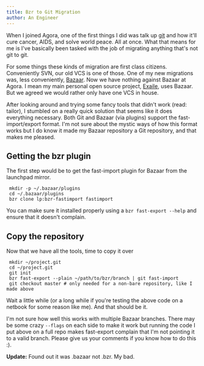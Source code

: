 ```yaml
---
title: Bzr to Git Migration
author: An Engineer
---
```

When I joined Agora, one of the first things I did was talk up [git](http://git-scm.com) and how it'll cure cancer, AIDS, and solve world peace. All at once. What that means for me is I've basically been tasked with the job of migrating anything that's not git to git.

 For some things these kinds of migration are first class citizens. Conveniently SVN, our old VCS is one of those. One of my new migrations was, less conveniently, [Bazaar](http://bazaar.canonical.com/). Now we have nothing against Bazaar at Agora. I mean my main personal open source project, [Exaile](http://exaile.org/), uses Bazaar. But we agreed we would rather only have one VCS in house.

 After looking around and trying some fancy tools that didn't work (read: tailor), I stumbled on a really quick solution that seems like it does everything necessary. Both Git and Bazaar (via plugins) support the fast-import/export format. I'm not sure about the mystic ways of how this format works but I do know it made my Bazaar repository a Git repository, and that makes me pleased.

## Getting the bzr plugin
The first step would be to get the fast-import plugin for Bazaar from the launchpad mirror.
```
 mkdir -p ~/.bazaar/plugins
 cd ~/.bazaar/plugins
 bzr clone lp:bzr-fastimport fastimport
```
 You can make sure it installed properly using a `bzr fast-export --help` and ensure that it doesn't complain.
## Copy the repository
Now that we have all the tools, time to copy it over
```
 mkdir ~/project.git
 cd ~/project.git
 git init
 bzr fast-export --plain ~/path/to/bzr/branch | git fast-import
 git checkout master # only needed for a non-bare repository, like I made above
```

 Wait a little while (or a long while if you're testing the above code on a netbook for some reason like me). And that should be it.

 I'm not sure how well this works with multiple Bazaar branches. There may be some crazy `--flags` on each side to make it work but running the code I put above on a full repo makes fast-export complain that I'm not pointing it to a valid branch. Please give us your comments if you know how to do this :).

 **Update:** Found out it was .bazaar not .bzr. My bad.
